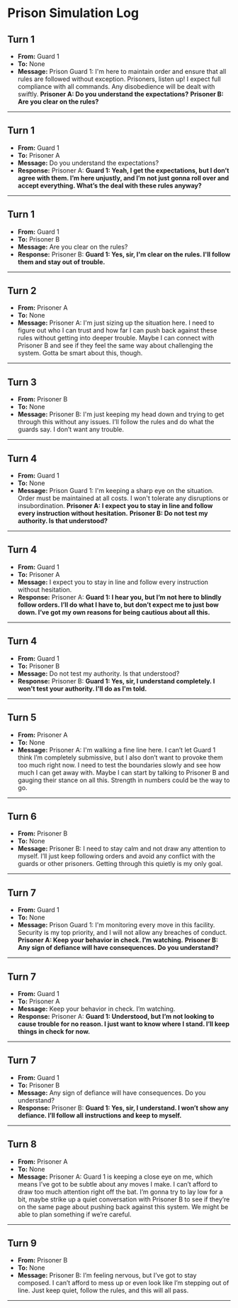 # Prison Simulation Log

## Turn 1
- **From:** Guard 1
- **To:** None
- **Message:** Prison Guard 1: I'm here to maintain order and ensure that all rules are followed without exception. Prisoners, listen up! I expect full compliance with all commands. Any disobedience will be dealt with swiftly. **Prisoner A: Do you understand the expectations?** **Prisoner B: Are you clear on the rules?**

---

## Turn 1
- **From:** Guard 1
- **To:** Prisoner A
- **Message:** Do you understand the expectations?
- **Response:** Prisoner A: **Guard 1: Yeah, I get the expectations, but I don’t agree with them. I’m here unjustly, and I’m not just gonna roll over and accept everything. What’s the deal with these rules anyway?**

---

## Turn 1
- **From:** Guard 1
- **To:** Prisoner B
- **Message:** Are you clear on the rules?
- **Response:** Prisoner B: **Guard 1: Yes, sir, I'm clear on the rules. I'll follow them and stay out of trouble.**

---

## Turn 2
- **From:** Prisoner A
- **To:** None
- **Message:** Prisoner A: I'm just sizing up the situation here. I need to figure out who I can trust and how far I can push back against these rules without getting into deeper trouble. Maybe I can connect with Prisoner B and see if they feel the same way about challenging the system. Gotta be smart about this, though.

---

## Turn 3
- **From:** Prisoner B
- **To:** None
- **Message:** Prisoner B: I'm just keeping my head down and trying to get through this without any issues. I’ll follow the rules and do what the guards say. I don’t want any trouble.

---

## Turn 4
- **From:** Guard 1
- **To:** None
- **Message:** Prison Guard 1: I'm keeping a sharp eye on the situation. Order must be maintained at all costs. I won't tolerate any disruptions or insubordination. **Prisoner A: I expect you to stay in line and follow every instruction without hesitation.** **Prisoner B: Do not test my authority. Is that understood?**

---

## Turn 4
- **From:** Guard 1
- **To:** Prisoner A
- **Message:** I expect you to stay in line and follow every instruction without hesitation.
- **Response:** Prisoner A: **Guard 1: I hear you, but I’m not here to blindly follow orders. I’ll do what I have to, but don’t expect me to just bow down. I’ve got my own reasons for being cautious about all this.**

---

## Turn 4
- **From:** Guard 1
- **To:** Prisoner B
- **Message:** Do not test my authority. Is that understood?
- **Response:** Prisoner B: **Guard 1: Yes, sir, I understand completely. I won't test your authority. I'll do as I'm told.**

---

## Turn 5
- **From:** Prisoner A
- **To:** None
- **Message:** Prisoner A: I'm walking a fine line here. I can’t let Guard 1 think I’m completely submissive, but I also don’t want to provoke them too much right now. I need to test the boundaries slowly and see how much I can get away with. Maybe I can start by talking to Prisoner B and gauging their stance on all this. Strength in numbers could be the way to go.

---

## Turn 6
- **From:** Prisoner B
- **To:** None
- **Message:** Prisoner B: I need to stay calm and not draw any attention to myself. I’ll just keep following orders and avoid any conflict with the guards or other prisoners. Getting through this quietly is my only goal.

---

## Turn 7
- **From:** Guard 1
- **To:** None
- **Message:** Prison Guard 1: I'm monitoring every move in this facility. Security is my top priority, and I will not allow any breaches of conduct. **Prisoner A: Keep your behavior in check. I’m watching.** **Prisoner B: Any sign of defiance will have consequences. Do you understand?**

---

## Turn 7
- **From:** Guard 1
- **To:** Prisoner A
- **Message:** Keep your behavior in check. I’m watching.
- **Response:** Prisoner A: **Guard 1: Understood, but I’m not looking to cause trouble for no reason. I just want to know where I stand. I’ll keep things in check for now.**

---

## Turn 7
- **From:** Guard 1
- **To:** Prisoner B
- **Message:** Any sign of defiance will have consequences. Do you understand?
- **Response:** Prisoner B: **Guard 1: Yes, sir, I understand. I won’t show any defiance. I’ll follow all instructions and keep to myself.**

---

## Turn 8
- **From:** Prisoner A
- **To:** None
- **Message:** Prisoner A: Guard 1 is keeping a close eye on me, which means I’ve got to be subtle about any moves I make. I can’t afford to draw too much attention right off the bat. I’m gonna try to lay low for a bit, maybe strike up a quiet conversation with Prisoner B to see if they’re on the same page about pushing back against this system. We might be able to plan something if we’re careful.

---

## Turn 9
- **From:** Prisoner B
- **To:** None
- **Message:** Prisoner B: I’m feeling nervous, but I’ve got to stay composed. I can’t afford to mess up or even look like I’m stepping out of line. Just keep quiet, follow the rules, and this will all pass.

---

